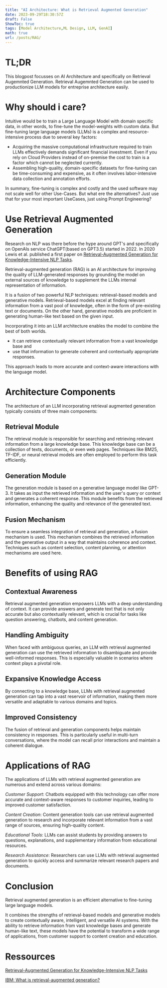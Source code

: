 ```yaml
---
title: "AI Architecture: What is Retrieval Augmented Generation"
date: 2023-09-29T18:30:57Z
draft: False
ShowToc: true
tags: [Model Architecture,ML Design, LLM, GenAI]
math: true
url: /posts/RAG/
---
```


# TL;DR

This blogpost focusses on AI Architecture and specifically on Retrieval Augemnted Generation. Retrieval Augemnted Generation can be used to productionize LLM models for entreprise architecture easily.

# Why should i care?

Intuitive would be to train a Large Language Model with domain specific data, in other words, to fine-tune the model-weights with custom data. But fine-tuning large language models (LLMs) is a complex and resource-intensive process due to several key factors:
- Acquiring the massive computational infrastructure required to train LLMs effectively demands significant financial investment. Even if you rely on Cloud Providers instead of on-premise the cost to train is a factor which cannot be neglected currently.
- Assembling high-quality, domain-specific datasets for fine-tuning can be time-consuming and expensive, as it often involves labor-intensive data collection and annotation efforts. 

In summary, fine-tuning is complex and costly and the used software may not scale well for other Use-Cases.
But what ere the alternatives? Just use that for your most important UseCases, just using Prompt Engineering?

# Use Retrieval Augmented Generation

Research on NLP was there before the hype around GPT's and specifically on OpenAIs service ChatGPT(based on GPT3.5) started in 2022.
In 2020 Lewis et al. published a first paper on [Retrieval-Augmented Generation for Knowledge-Intensive NLP Tasks](https://arxiv.org/abs/2005.11401).

Retrieval-augmented generation (RAG) is an AI architecture for improving the quality of LLM-generated responses by grounding the model on external sources of knowledge to supplement the LLMs internal representation of information.

It is a fusion of two powerful NLP techniques: retrieval-based models and generative models. Retrieval-based models excel at finding relevant information from a vast pool of knowledge, often in the form of pre-existing text or documents. On the other hand, generative models are proficient in generating human-like text based on the given input.

Incorporating it into an LLM architecture enables the model to combine the best of both worlds. 
- It can retrieve contextually relevant information from a vast knowledge base and 
- use that information to generate coherent and contextually appropriate responses. 

This approach leads to more accurate and context-aware interactions with the language model.

# Architecture Components

The architecture of an LLM incorporating retrieval augmented generation typically consists of three main components:

## Retrieval Module
The retrieval module is responsible for searching and retrieving relevant information from a large knowledge base. This knowledge base can be a collection of texts, documents, or even web pages. Techniques like BM25, TF-IDF, or neural retrieval models are often employed to perform this task efficiently.

## Generation Module
The generation module is based on a generative language model like GPT-3. It takes as input the retrieved information and the user's query or context and generates a coherent response. This module benefits from the retrieved information, enhancing the quality and relevance of the generated text.

## Fusion Mechanism
To ensure a seamless integration of retrieval and generation, a fusion mechanism is used. This mechanism combines the retrieved information and the generative output in a way that maintains coherence and context. Techniques such as content selection, content planning, or attention mechanisms are used here.

# Benefits of using RAG

## Contextual Awareness
Retrieval augmented generation empowers LLMs with a deep understanding of context. It can provide answers and generate text that is not only accurate but also contextually relevant, which is crucial for tasks like question answering, chatbots, and content generation.

## Handling Ambiguity
When faced with ambiguous queries, an LLM with retrieval augmented generation can use the retrieved information to disambiguate and provide well-informed responses. This is especially valuable in scenarios where context plays a pivotal role.

## Expansive Knowledge Access
By connecting to a knowledge base, LLMs with retrieval augmented generation can tap into a vast reservoir of information, making them more versatile and adaptable to various domains and topics.

## Improved Consistency
The fusion of retrieval and generation components helps maintain consistency in responses. This is particularly useful in multi-turn conversations, where the model can recall prior interactions and maintain a coherent dialogue.

# Applications of RAG

The applications of LLMs with retrieval augmented generation are numerous and extend across various domains:

*Customer Support*: Chatbots equipped with this technology can offer more accurate and context-aware responses to customer inquiries, leading to improved customer satisfaction.

*Content Creation*: Content generation tools can use retrieval augmented generation to research and incorporate relevant information from a vast range of sources, ensuring high-quality content.

*Educational Tools*: LLMs can assist students by providing answers to questions, explanations, and supplementary information from educational resources.

*Research Assistance*: Researchers can use LLMs with retrieval augmented generation to quickly access and summarize relevant research papers and documents.

# Conclusion

Retrieval augmented generation is an efficient alternative to fine-tuning large language models. 

It combines the strengths of retrieval-based models and generative models to create contextually aware, intelligent, and versatile AI systems. With the ability to retrieve information from vast knowledge bases and generate human-like text, these models have the potential to transform a wide range of applications, from customer support to content creation and education.


# Ressources

[Retrieval-Augmented Generation for Knowledge-Intensive NLP Tasks](https://arxiv.org/abs/2005.11401)

[IBM: What is retrieval-augmented generation?](https://research.ibm.com/blog/retrieval-augmented-generation-RAG)